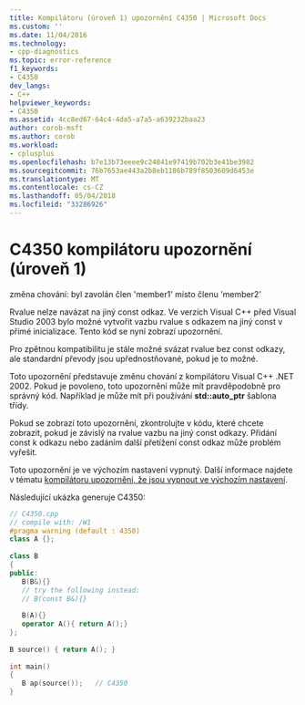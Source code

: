```yaml
---
title: Kompilátoru (úroveň 1) upozornění C4350 | Microsoft Docs
ms.custom: ''
ms.date: 11/04/2016
ms.technology:
- cpp-diagnostics
ms.topic: error-reference
f1_keywords:
- C4350
dev_langs:
- C++
helpviewer_keywords:
- C4350
ms.assetid: 4cc8ed67-64c4-4da5-a7a5-a639232baa23
author: corob-msft
ms.author: corob
ms.workload:
- cplusplus
ms.openlocfilehash: b7e13b73eeee9c24841e97419b702b3e41be3982
ms.sourcegitcommit: 76b7653ae443a2b8eb1186b789f8503609d6453e
ms.translationtype: MT
ms.contentlocale: cs-CZ
ms.lasthandoff: 05/04/2018
ms.locfileid: "33286926"
---
```

# <a name="compiler-warning-level-1-c4350"></a>C4350 kompilátoru upozornění (úroveň 1)
změna chování: byl zavolán člen 'member1' místo členu 'member2'  
  
 Rvalue nelze navázat na jiný const odkaz. Ve verzích Visual C++ před Visual Studio 2003 bylo možné vytvořit vazbu rvalue s odkazem na jiný const v přímé inicializace. Tento kód se nyní zobrazí upozornění.  
  
 Pro zpětnou kompatibilitu je stále možné svázat rvalue bez const odkazy, ale standardní převody jsou upřednostňované, pokud je to možné.  
  
 Toto upozornění představuje změnu chování z kompilátoru Visual C++ .NET 2002. Pokud je povoleno, toto upozornění může mít pravděpodobně pro správný kód. Například je může mít při používání **std::auto_ptr** šablona třídy.  
  
 Pokud se zobrazí toto upozornění, zkontrolujte v kódu, které chcete zobrazit, pokud je závislý na rvalue vazbu na jiný const odkazy. Přidání const k odkazu nebo zadáním další přetížení const odkaz může problém vyřešit.  
  
 Toto upozornění je ve výchozím nastavení vypnutý. Další informace najdete v tématu [kompilátoru upozornění, že jsou vypnout ve výchozím nastavení](../../preprocessor/compiler-warnings-that-are-off-by-default.md).  
  
 Následující ukázka generuje C4350:  
  
```cpp  
// C4350.cpp  
// compile with: /W1  
#pragma warning (default : 4350)  
class A {};  
  
class B  
{  
public:  
   B(B&){}  
   // try the following instead:  
   // B(const B&){}  
  
   B(A){}  
   operator A(){ return A();}  
};  
  
B source() { return A(); }  
  
int main()  
{  
   B ap(source());   // C4350  
}  
```